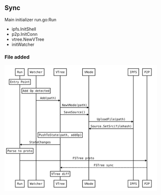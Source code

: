 ## Sync

Main initializer run.go:Run

- ipfs.InitShell
- p2p.InitConn
- vtree.NewVTree
- initWatcher

### File added

![Alt text](https://raw.githubusercontent.com/orbit-drive/orbit-drive/master/fs/assets/add_op.svg?sanitize=true)
